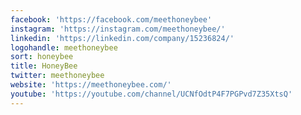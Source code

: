 ```yaml
---
facebook: 'https://facebook.com/meethoneybee'
instagram: 'https://instagram.com/meethoneybee/'
linkedin: 'https://linkedin.com/company/15236824/'
logohandle: meethoneybee
sort: honeybee
title: HoneyBee
twitter: meethoneybee
website: 'https://meethoneybee.com/'
youtube: 'https://youtube.com/channel/UCNfOdtP4F7PGPvd7Z35XtsQ'
---
```

